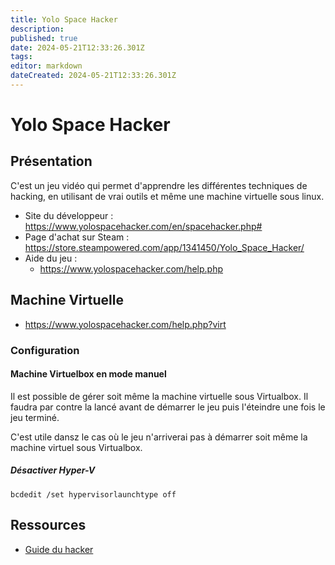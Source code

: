 ```yaml
---
title: Yolo Space Hacker
description: 
published: true
date: 2024-05-21T12:33:26.301Z
tags: 
editor: markdown
dateCreated: 2024-05-21T12:33:26.301Z
---
```


# Yolo Space Hacker

## Présentation

C'est un jeu vidéo qui permet d'apprendre les différentes techniques de hacking, en utilisant de vrai outils et même une machine virtuelle sous linux.

- Site du développeur : <https://www.yolospacehacker.com/en/spacehacker.php#>
- Page d'achat sur Steam : <https://store.steampowered.com/app/1341450/Yolo_Space_Hacker/>
- Aide du jeu :
	- <https://www.yolospacehacker.com/help.php>

## Machine Virtuelle

- <https://www.yolospacehacker.com/help.php?virt>

### Configuration

#### Machine Virtuelbox en mode manuel

Il est possible de gérer soit même la machine virtuelle sous Virtualbox. Il faudra par contre la lancé avant de démarrer le jeu puis l'éteindre une fois le jeu terminé.

C'est utile dansz le cas où le jeu n'arriverai pas à démarrer soit même la machine virtuel sous Virtualbox.

##### Désactiver Hyper-V

```shell
bcdedit /set hypervisorlaunchtype off
```

## Ressources

- [Guide du hacker](https://www.yolospacehacker.com/hackersguide/en/)
